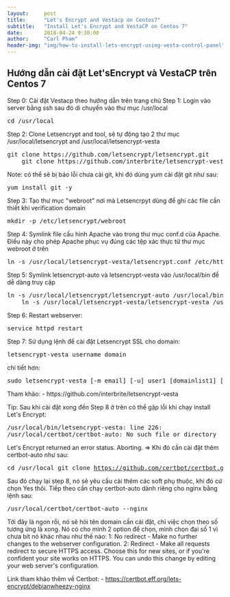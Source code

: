 ```yaml
---
layout:     post
title:      "Let's Encrypt and Vestacp on Centos7"
subtitle:   "Install Let's Encrypt and VestaCP on Centos 7"
date:       2018-04-24 9:30:00
author:     "Carl Pham"
header-img: "img/how-to-install-lets-encrypt-using-vesta-control-panel"
---
```

<h2 class="section-heading">Hướng dẫn cài đặt Let'sEncrypt và VestaCP trên Centos 7</h2>
<p>
Step 0:
	Cài đặt Vestacp theo hướng dẫn trên trang chủ
Step 1:
	Login vào server bằng ssh sau đó di chuyển vào thư mục /usr/local
	<pre>cd /usr/local</pre>
Step 2:
	Clone Letsencrypt and tool, sẽ tự động tạo 2 thư mục /usr/local/letsencrypt and /usr/local/letsencrypt-vesta
	<pre>git clone https://github.com/letsencrypt/letsencrypt.git
	git clone https://github.com/interbrite/letsencrypt-vesta.git</pre>
	Note: có thể sẽ bị báo lỗi chưa cài git, khi đó dùng yum cài đặt git như sau: <pre>yum install git -y</pre>
Step 3:
	Tạo thư mục "webroot" nơi mà Letsencrpyt dùng để ghi các file cần thiết khi verification domain
	<pre>mkdir -p /etc/letsencrypt/webroot</pre>
Step 4:
	Symlink file cấu hình Apache vào trong thư mục conf.d của Apache. Điều này cho phép Apache phục vụ đúng các tệp xác thực từ thư mục webroot ở trên
	<pre>ln -s /usr/local/letsencrypt-vesta/letsencrypt.conf /etc/httpd/conf.d/letsencrypt.conf</pre>
Step 5:
	Symlink letsencrypt-auto và letsencrypt-vesta vào /usr/local/bin để dễ dàng truy cập
	<pre>ln -s /usr/local/letsencrypt/letsencrypt-auto /usr/local/bin/letsencrypt-auto
	ln -s /usr/local/letsencrypt-vesta/letsencrypt-vesta /usr/local/bin/letsencrypt-vesta</pre>
Step 6:
	Restart webserver:
	<pre>service httpd restart</pre>
Step 7:
	Sử dụng lệnh để cài đặt Letsencrypt SSL cho domain:
	<pre>letsencrypt-vesta username domain</pre>
	chi tiết hơn: <pre>sudo letsencrypt-vesta [-m email] [-u] user1 [domainlist1] [...-u userN [domainlistN]]</pre>
Tham khảo:
	- https://github.com/interbrite/letsencrypt-vesta

Tip:
	Sau khi cài đặt xong đến Step 8 ở trên có thể gặp lỗi khi chạy install Let's Encrypt:
	<pre>/usr/local/bin/letsencrypt-vesta: line 226: /usr/local/certbot/certbot-auto: No such file or directory</pre>
Let's Encrypt returned an error status.  Aborting.
=> Khi đó cần cài đặt thêm certbot-auto như sau:
	<pre>cd /usr/local
	git clone https://github.com/certbot/certbot.git</pre>
Sau đó chạy lại step 8, nó sẽ yêu cầu cài thêm các soft phụ thuộc, khi đó cứ chọn Yes thôi.
Tiếp theo cần chạy certbot-auto dành riêng cho nginx bằng lệnh sau:
	<pre>/usr/local/certbot/certbot-auto --nginx</pre>
Tới đây là ngon rồi, nó sẽ hỏi tên domain cần cài đặt, chỉ việc chọn theo số tương ứng là xong.
Nó có cho mình 2 option để chọn, mình chọn đại số 1 vì chưa bít nó khác nhau như thế nào:
1: No redirect - Make no further changes to the webserver configuration.
2: Redirect - Make all requests redirect to secure HTTPS access. Choose this for
new sites, or if you're confident your site works on HTTPS. You can undo this
change by editing your web server's configuration.

Link tham khảo thêm về Certbot:
	- https://certbot.eff.org/lets-encrypt/debianwheezy-nginx
</p>